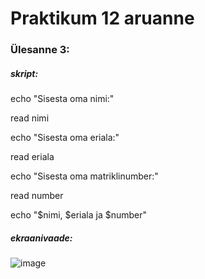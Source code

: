 # Praktikum 12 aruanne

### Ülesanne 3:

##### skript:

echo "Sisesta oma nimi:"

read nimi

echo "Sisesta oma eriala:"

read eriala

echo "Sisesta oma matriklinumber:"

read number

echo "$nimi, $eriala ja $number"

##### ekraanivaade:

![image](https://github.com/armeig/opsys_praktikumid_armei_grete/assets/145908210/cd49ca95-d6a6-43a7-820c-e1f007fd1fcf)
